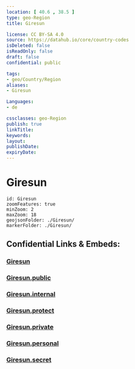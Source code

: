 ```yaml
---
location: [ 40.6 , 38.5 ] 
type: geo-Region
title: Giresun

license: CC BY-SA 4.0
source: https://datahub.io/core/country-codes
isDeleted: false
isReadOnly: false
draft: false
confidential: public

tags:
- geo/Country/Region
aliases:
- Giresun

Languages:
- de

cssclasses: geo-Region
publish: true
linkTitle: 
keywords: 
layout: 
publishDate: 
expiryDate: 
---
```


# Giresun

```leaflet
id: Giresun
zoomFeatures: true 
minZoom: 2 
maxZoom: 18
geojsonFolder: ./Giresun/
markerFolder: ./Giresun/
```


## Confidential Links & Embeds: 

### [Giresun](/_Standards/Earth/Continent/Europe/Europe~East/Turkey/Provinces~Turkey/Giresun.md) 

### [Giresun.public](/_public/Earth/Continent/Europe/Europe~East/Turkey/Provinces~Turkey/Giresun.public.md) 

### [Giresun.internal](/_internal/Earth/Continent/Europe/Europe~East/Turkey/Provinces~Turkey/Giresun.internal.md) 

### [Giresun.protect](/_protect/Earth/Continent/Europe/Europe~East/Turkey/Provinces~Turkey/Giresun.protect.md) 

### [Giresun.private](/_private/Earth/Continent/Europe/Europe~East/Turkey/Provinces~Turkey/Giresun.private.md) 

### [Giresun.personal](/_personal/Earth/Continent/Europe/Europe~East/Turkey/Provinces~Turkey/Giresun.personal.md) 

### [Giresun.secret](/_secret/Earth/Continent/Europe/Europe~East/Turkey/Provinces~Turkey/Giresun.secret.md)

